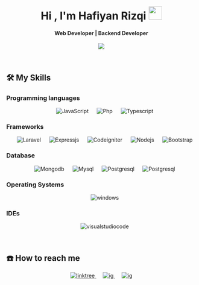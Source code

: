 <h1 align="center">Hi , I'm Hafiyan Rizqi <img src="https://media.giphy.com/media/hvRJCLFzcasrR4ia7z/giphy.gif" width="35"></h1>
<h4 align="center">Web Developer | Backend Developer</h4>

<p align="center"> 
	<img src="https://komarev.com/ghpvc/?username=yanssanjay404&color=brightgreen&label=PROFILE+VIEWS"/> 
</p>

<br>

## 🛠️ My Skills

### Programming languages

<p align="center"> 
  &emsp;
     <img alt="JavaScript" src="https://img.shields.io/badge/JavaScript-F7DF1E?style=for-the-badge&logo=javascript&logoColor=black">
  &emsp;
    <img alt="Php" src="https://img.shields.io/badge/PHP-777BB4?style=for-the-badge&logo=php&logoColor=white">
  &emsp;
    <img alt="Typescript" src="https://img.shields.io/badge/TypeScript-007ACC?style=for-the-badge&logo=typescript&logoColor=white">
</p>

### Frameworks

<p align="center"> 
  &emsp;
     <img alt="Laravel" src="https://img.shields.io/badge/Laravel-FF2D20?style=for-the-badge&logo=laravel&logoColor=white">
  &emsp;
    <img alt="Expressjs" src="https://img.shields.io/badge/Express.js-404D59?style=for-the-badge">
  &emsp;
    <img alt="Codeigniter" src="https://img.shields.io/badge/CodeIgniter-%23EF4223.svg?style=for-the-badge&logo=codeIgniter&logoColor=white">
  &emsp;
    <img alt="Nodejs" src="https://img.shields.io/badge/Node.js-43853D?style=for-the-badge&logo=node.js&logoColor=white">
  &emsp;
    <img alt="Bootstrap" src="https://img.shields.io/badge/Bootstrap-563D7C?style=for-the-badge&logo=bootstrap&logoColor=white">
</p>

### Database

<p align="center"> 
  &emsp;
     <img alt="Mongodb" src="https://img.shields.io/badge/MongoDB-4EA94B?style=for-the-badge&logo=mongodb&logoColor=white">
  &emsp;
    <img alt="Mysql" src="https://img.shields.io/badge/MySQL-00000F?style=for-the-badge&logo=mysql&logoColor=white">
  &emsp;
    <img alt="Postgresql" src="https://img.shields.io/badge/PostgreSQL-316192?style=for-the-badge&logo=postgresql&logoColor=white">
    &emsp;
    <img alt="Postgresql" src="https://img.shields.io/badge/Microsoft_Access-A4373A?style=for-the-badge&logo=microsoft-access&logoColor=white">
</p>

### Operating Systems

<p align="center"> 
  &emsp;
     <img alt="windows" src="https://img.shields.io/badge/Windows-0078D6?style=for-the-badge&logo=windows&logoColor=white">
</p>

### IDEs

<p align="center"> 
  &emsp;
     <img alt="visualstudiocode" src="https://img.shields.io/badge/Visual_Studio_Code-0078D4?style=for-the-badge&logo=visual%20studio%20code&logoColor=white">
</p>

<br>

## ☎️ How to reach me

<p align="center"> 
  <a href="https://linktr.ee/hafiyanrizqisanjaya"> 
    <img alt="linktree" src="https://img.shields.io/badge/linktree-39E09B?style=for-the-badge&logo=linktree&logoColor=white">
  </a> 
&emsp; 
  <a href="https://www.instagram.com/hafiyanrizqi.dev/"> 
    <img alt="ig" src="https://img.shields.io/badge/Instagram-E4405F?style=for-the-badge&logo=instagram&logoColor=white">
  </a>
&emsp; 
  <a href="https://www.linkedin.com/in/hafiyanrizqisanjaya/"> 
    <img alt="ig" src="https://img.shields.io/badge/LinkedIn-0077B5?style=for-the-badge&logo=linkedin&logoColor=white">
  </a> 
</p>
